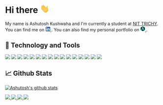 <!-- ### Hi there 👋 -->
# Hi there <img src="wave.gif" width="30px">

<!--
**ashutoshkush81/ashutoshkush81** is a ✨ _special_ ✨ repository because its `README.md` (this file) appears on your GitHub profile.

Here are some ideas to get you started:

- 🔭 I’m currently working on ...
- 🌱 I’m currently learning ...
- 👯 I’m looking to collaborate on ...
- 🤔 I’m looking for help with ...
- 💬 Ask me about ...
- 📫 How to reach me: ...
- 😄 Pronouns: ...
- ⚡ Fun fact: ...
-->

My name is Ashutosh Kushwaha and I'm currently a student at [NIT TRICHY](https://www.nitt.edu). You can find me on
<a href="https://www.linkedin.com/in/ashutoshkush81">
<img src="iconfinder_1_Linkedin_unofficial_colored_svg_5296501.svg" width="15px">
</a>.
You can also find my personal portfolio on <a href="https://www.ashutosh.rocks">
<img src="logo.png" width="15px">
</a>.
<!-- 
 [![linkedin](./iconfinder_1_Linkedin_unofficial_colored_svg_5296501.svg)](https://www.linkedin.com/in/ashutoshkush81) 
 -->

## 🔧 **Technology and Tools**
![](https://img.shields.io/badge/OS-Linux-informational?style=flat&logo=linux&logoColor=white&color=2bbc8a)
![](https://img.shields.io/badge/Editor-vscode-informational?style=flat&logo=visual-studio-code&logoColor=white&color=2bbc8a)
![](https://img.shields.io/badge/Shell-Bash-informational?style=flat&logo=gnu-bash&logoColor=white&color=2bbc8a)
![](https://img.shields.io/badge/Code-C-informational?style=flat&logo=c&logoColor=white&color=2bbc8a)
![](https://img.shields.io/badge/Code-C++-informational?style=flat&logo=c&logoColor=white&color=2bbc8a)
![](https://img.shields.io/badge/Code-Javascript-informational?style=flat&logo=javascript&logoColor=white&color=2bbc8a)
![](https://img.shields.io/badge/Code-Typescript-informational?style=flat&logo=typescript&logoColor=white&color=2bbc8a)
![](https://img.shields.io/badge/Code-Python-informational?style=flat&logo=python&logoColor=white&color=2bbc8a)
![](https://img.shields.io/badge/Tools-HTML-informational?style=flat&logo=html5&logoColor=white&color=2bbc8a)
![](https://img.shields.io/badge/Tools-CSS-informational?style=flat&logo=css3&logoColor=white&color=2bbc8a)
![](https://img.shields.io/badge/Tools-SCSS-informational?style=flat&logo=sass&logoColor=white&color=2bbc8a)
![](https://img.shields.io/badge/Tools-MySQL-informational?style=flat&logo=mysql&logoColor=white&color=2bbc8a)
![](https://img.shields.io/badge/Tools-MongoDB-informational?style=flat&logo=mongodb&logoColor=white&color=2bbc8a)
![](https://img.shields.io/badge/Tools-SCSS-informational?style=flat&logo=sass&logoColor=white&color=2bbc8a)
![](https://img.shields.io/badge/Technology-GIT-informational?style=flat&logo=git&logoColor=white&color=2bbc8a)
![](https://img.shields.io/badge/Technology-Blockchain-informational?style=flat&logo=bitcoin&logoColor=white&color=2bbc8a)

## 📈 **Github Stats**

[![Ashutosh's github stats](https://github-readme-stats.vercel.app/api?username=ashutoshkush81&show_icons=true&count_private=true&hide=contribs&theme=tokyonight)](https://github.com/ashutoshkush81)

<!-- 
[![Top Langs](https://github-readme-stats.vercel.app/api/top-langs/?username=ashutoshkush81&layout=compact&theme=tokyonight&langs_count=7)](https://github.com/ashutoshkush81)
 -->




<a href="https://github.com/ashutoshkush81/weatherApp">
<img src=https://github-readme-stats.vercel.app/api/pin/?username=ashutoshkush81&repo=weatherApp&theme=tokyonight>
</a>

<a href="https://github.com/ashutoshkush81/kickstarter">
<img src=https://github-readme-stats.vercel.app/api/pin/?username=ashutoshkush81&repo=kickstarter&theme=tokyonight>
</a>

<a href="https://github.com/ashutoshkush81/quotes-generator">
<img src=https://github-readme-stats.vercel.app/api/pin/?username=ashutoshkush81&repo=quotes-generator&theme=tokyonight>
</a>


<a href="https://github.com/ashutoshkush81/mysql">
<img src=https://github-readme-stats.vercel.app/api/pin/?username=ashutoshkush81&repo=mysql&theme=tokyonight>
</a>





